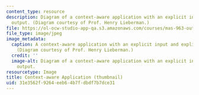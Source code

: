 ```yaml
---
content_type: resource
description: Diagram of a context-aware application with an explicit input and explicit
  output. (Diagram courtesy of Prof. Henry Lieberman.)
file: https://ol-ocw-studio-app-qa.s3.amazonaws.com/courses/mas-963-out-of-context-a-course-on-computer-systems-that-adapt-to-and-learn-from-context-fall-2001/31e3562f9264eeb64b7fdbdf7b7dce31_mas-963f01-th.jpg
file_type: image/jpeg
image_metadata:
  caption: A context-aware application with an explicit input and explicit output.
    (Diagram courtesy of Prof. Henry Lieberman.)
  credit: ''
  image-alt: Diagram of a context-aware application with an explicit input and explicit
    output.
resourcetype: Image
title: Context-aware Application (thumbnail)
uid: 31e3562f-9264-eeb6-4b7f-dbdf7b7dce31
---
```

